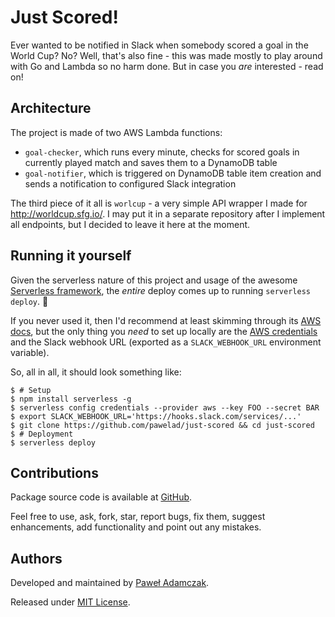 # Just Scored!
Ever wanted to be notified in Slack when somebody scored a goal in the World
Cup? No? Well, that's also fine - this was made mostly to play around with Go
and Lambda so no harm done. But in case you *are* interested - read on!

## Architecture
The project is made of two AWS Lambda functions:
- `goal-checker`, which runs every minute, checks for scored goals in
  currently played match and saves them to a DynamoDB table
- `goal-notifier`, which is triggered on DynamoDB table item creation and
  sends a notification to configured Slack integration

The third piece of it all is `worlcup` - a very simple API wrapper I made for
http://worldcup.sfg.io/. I may put it in a separate repository after I
implement all endpoints, but I decided to leave it here at the moment.

## Running it yourself
Given the serverless nature of this project and usage of the awesome
[Serverless framework][serverless], the *entire* deploy comes up to running
`serverless deploy`. 🎉

If you never used it, then I'd recommend at least skimming through its
[AWS docs][serverless aws docs], but the only thing you *need* to set up
locally are the [AWS credentials][serverless aws credentials] and the Slack
webhook URL (exported as a `SLACK_WEBHOOK_URL` environment variable).

So, all in all, it should look something like:

```shell
$ # Setup
$ npm install serverless -g
$ serverless config credentials --provider aws --key FOO --secret BAR
$ export SLACK_WEBHOOK_URL='https://hooks.slack.com/services/...'
$ git clone https://github.com/pawelad/just-scored && cd just-scored
$ # Deployment
$ serverless deploy
```

## Contributions
Package source code is available at [GitHub][github].

Feel free to use, ask, fork, star, report bugs, fix them, suggest enhancements,
add functionality and point out any mistakes.

## Authors
Developed and maintained by [Paweł Adamczak][pawelad].

Released under [MIT License][license].


[github]: https://github.com/pawelad/just-scored
[license]: https://github.com/pawelad/just-scored/blob/master/LICENSE
[pawelad]: https://github.com/pawelad
[serverless]: https://serverless.com/
[serverless aws credentials]: https://serverless.com/framework/docs/providers/aws/guide/credentials/
[serverless aws docs]: https://serverless.com/framework/docs/providers/aws/guide/quick-start/
